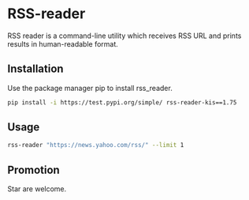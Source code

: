 # RSS-reader
RSS reader is a command-line utility which receives RSS URL and prints results in human-readable format.
## Installation
Use the package manager pip to install rss_reader.
```bash
pip install -i https://test.pypi.org/simple/ rss-reader-kis==1.75
``` 
## Usage
```bash
rss-reader "https://news.yahoo.com/rss/" --limit 1 
```
## Promotion
Star are welcome.